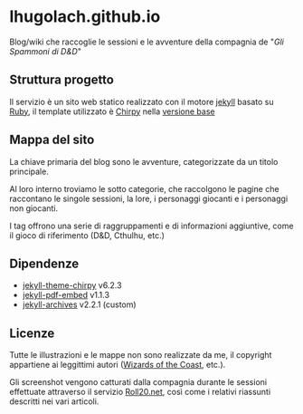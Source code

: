 # lhugolach.github.io

Blog/wiki che raccoglie le sessioni e le avventure della compagnia de "*Gli Spammoni di D&D*"

## Struttura progetto

Il servizio è un sito web statico realizzato con il motore [jekyll](https://github.com/jekyll/jekyll) basato su [Ruby](https://github.com/ruby/ruby), il template utilizzato è [Chirpy](https://github.com/cotes2020/jekyll-theme-chirpy) nella [versione base](https://github.com/cotes2020/chirpy-starter)

## Mappa del sito

La chiave primaria del blog sono le avventure, categorizzate da un titolo principale.

Al loro interno troviamo le sotto categorie, che raccolgono le pagine che raccontano le singole sessioni, la lore, i personaggi giocanti e i personaggi non giocanti.

I tag offrono una serie di raggruppamenti e di informazioni aggiuntive, come il gioco di riferimento (D&D, Cthulhu, etc.)

## Dipendenze

- [jekyll-theme-chirpy](https://github.com/cotes2020/jekyll-theme-chirpy) v6.2.3
- [jekyll-pdf-embed](https://github.com/MihajloNesic/jekyll-pdf-embed) v1.1.3
- [jekyll-archives](https://github.com/jekyll/jekyll-archives) v2.2.1 (custom)

## Licenze
Tutte le illustrazioni e le mappe non sono realizzate da me, il copyright appartiene ai leggittimi autori ([Wizards of the Coast](https://dnd.wizards.com/), etc.).

Gli screenshot vengono catturati dalla compagnia durante le sessioni effettuate attraverso il servizio [Roll20.net](https://roll20.net/), così come i relativi riassunti descritti nei vari articoli.